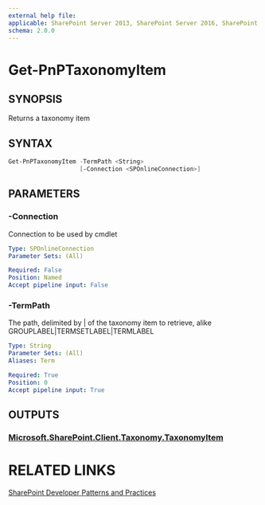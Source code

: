 ```yaml
---
external help file:
applicable: SharePoint Server 2013, SharePoint Server 2016, SharePoint Online
schema: 2.0.0
---
```

# Get-PnPTaxonomyItem

## SYNOPSIS
Returns a taxonomy item

## SYNTAX 

```powershell
Get-PnPTaxonomyItem -TermPath <String>
                    [-Connection <SPOnlineConnection>]
```

## PARAMETERS

### -Connection
Connection to be used by cmdlet

```yaml
Type: SPOnlineConnection
Parameter Sets: (All)

Required: False
Position: Named
Accept pipeline input: False
```

### -TermPath
The path, delimited by | of the taxonomy item to retrieve, alike GROUPLABEL|TERMSETLABEL|TERMLABEL

```yaml
Type: String
Parameter Sets: (All)
Aliases: Term

Required: True
Position: 0
Accept pipeline input: True
```

## OUTPUTS

### [Microsoft.SharePoint.Client.Taxonomy.TaxonomyItem](https://msdn.microsoft.com/en-us/library/microsoft.sharepoint.client.taxonomy.taxonomyitem.aspx)

# RELATED LINKS

[SharePoint Developer Patterns and Practices](http://aka.ms/sppnp)